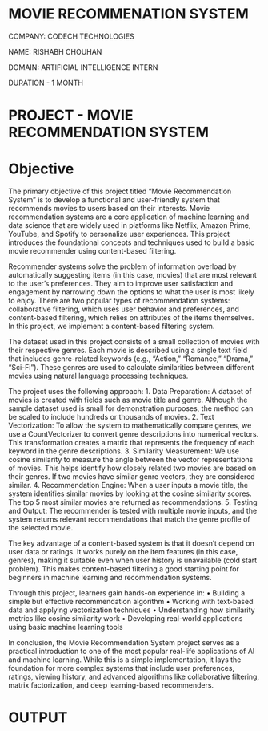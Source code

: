 # MOVIE RECOMMENATION SYSTEM

COMPANY: CODECH TECHNOLOGIES

NAME: RISHABH CHOUHAN

DOMAIN: ARTIFICIAL INTELLIGENCE INTERN

DURATION - 1 MONTH

# PROJECT - MOVIE RECOMMENDATION SYSTEM

# Objective

The primary objective of this project titled “Movie Recommendation System” is to develop a functional and user-friendly system that recommends movies to users based on their interests. Movie recommendation systems are a core application of machine learning and data science that are widely used in platforms like Netflix, Amazon Prime, YouTube, and Spotify to personalize user experiences. This project introduces the foundational concepts and techniques used to build a basic movie recommender using content-based filtering.

Recommender systems solve the problem of information overload by automatically suggesting items (in this case, movies) that are most relevant to the user’s preferences. They aim to improve user satisfaction and engagement by narrowing down the options to what the user is most likely to enjoy. There are two popular types of recommendation systems: collaborative filtering, which uses user behavior and preferences, and content-based filtering, which relies on attributes of the items themselves. In this project, we implement a content-based filtering system.

The dataset used in this project consists of a small collection of movies with their respective genres. Each movie is described using a single text field that includes genre-related keywords (e.g., “Action,” “Romance,” “Drama,” “Sci-Fi”). These genres are used to calculate similarities between different movies using natural language processing techniques.

The project uses the following approach:
	1.	Data Preparation: A dataset of movies is created with fields such as movie title and genre. Although the sample dataset used is small for demonstration purposes, the method can be scaled to include hundreds or thousands of movies.
	2.	Text Vectorization: To allow the system to mathematically compare genres, we use a CountVectorizer to convert genre descriptions into numerical vectors. This transformation creates a matrix that represents the frequency of each keyword in the genre descriptions.
	3.	Similarity Measurement: We use cosine similarity to measure the angle between the vector representations of movies. This helps identify how closely related two movies are based on their genres. If two movies have similar genre vectors, they are considered similar.
	4.	Recommendation Engine: When a user inputs a movie title, the system identifies similar movies by looking at the cosine similarity scores. The top 5 most similar movies are returned as recommendations.
	5.	Testing and Output: The recommender is tested with multiple movie inputs, and the system returns relevant recommendations that match the genre profile of the selected movie.

The key advantage of a content-based system is that it doesn’t depend on user data or ratings. It works purely on the item features (in this case, genres), making it suitable even when user history is unavailable (cold start problem). This makes content-based filtering a good starting point for beginners in machine learning and recommendation systems.

Through this project, learners gain hands-on experience in:
	•	Building a simple but effective recommendation algorithm
	•	Working with text-based data and applying vectorization techniques
	•	Understanding how similarity metrics like cosine similarity work
	•	Developing real-world applications using basic machine learning tools

In conclusion, the Movie Recommendation System project serves as a practical introduction to one of the most popular real-life applications of AI and machine learning. While this is a simple implementation, it lays the foundation for more complex systems that include user preferences, ratings, viewing history, and advanced algorithms like collaborative filtering, matrix factorization, and deep learning-based recommenders.

# OUTPUT
